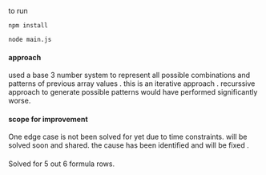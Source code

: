 to run 
```
npm install

node main.js
```
#### approach
used a base 3 number system to represent all possible combinations and patterns of previous array values . 
this is an iterative approach . recurssive approach to generate possible patterns would have performed significantly worse.

#### scope for improvement
One edge case is not been solved for yet due to time constraints. will be solved soon and shared. the cause has been identified and will be fixed .

####
Solved for 5 out 6 formula rows.
